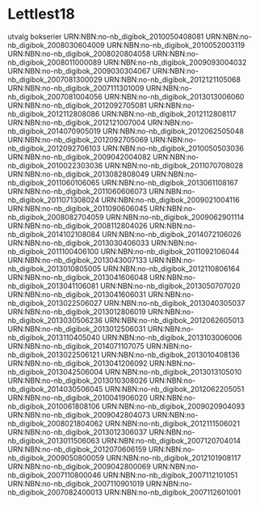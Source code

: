 # Lettlest18
utvalg bokserier 
URN:NBN:no-nb_digibok_2010050408081
URN:NBN:no-nb_digibok_2008030604009
URN:NBN:no-nb_digibok_2010052003119
URN:NBN:no-nb_digibok_2008020804058
URN:NBN:no-nb_digibok_2008011000089
URN:NBN:no-nb_digibok_2009093004032
URN:NBN:no-nb_digibok_2009030304067
URN:NBN:no-nb_digibok_2007081300029
URN:NBN:no-nb_digibok_2012121105068
URN:NBN:no-nb_digibok_2007111301009
URN:NBN:no-nb_digibok_2007081004056
URN:NBN:no-nb_digibok_2013013006060
URN:NBN:no-nb_digibok_2012092705081
URN:NBN:no-nb_digibok_2012112808086
URN:NBN:no-nb_digibok_2012112808117
URN:NBN:no-nb_digibok_2012121007004
URN:NBN:no-nb_digibok_2014070905019
URN:NBN:no-nb_digibok_2012062505048
URN:NBN:no-nb_digibok_2012092705069
URN:NBN:no-nb_digibok_2012092706103
URN:NBN:no-nb_digibok_2010050503036
URN:NBN:no-nb_digibok_2009042004082
URN:NBN:no-nb_digibok_2010022303036
URN:NBN:no-nb_digibok_2011070708028
URN:NBN:no-nb_digibok_2013082808049
URN:NBN:no-nb_digibok_2011060106065
URN:NBN:no-nb_digibok_2013061108167
URN:NBN:no-nb_digibok_2011060606073
URN:NBN:no-nb_digibok_2011071308024
URN:NBN:no-nb_digibok_2009021004116
URN:NBN:no-nb_digibok_2011090606045
URN:NBN:no-nb_digibok_2008082704059
URN:NBN:no-nb_digibok_2009062901114
URN:NBN:no-nb_digibok_2008112804026
URN:NBN:no-nb_digibok_2014102108084
URN:NBN:no-nb_digibok_2014072106026
URN:NBN:no-nb_digibok_2013030406033
URN:NBN:no-nb_digibok_2011100406100
URN:NBN:no-nb_digibok_2011092106044
URN:NBN:no-nb_digibok_2013043007133
URN:NBN:no-nb_digibok_2013010805005
URN:NBN:no-nb_digibok_2012110806164
URN:NBN:no-nb_digibok_2013041606048
URN:NBN:no-nb_digibok_2013041106081
URN:NBN:no-nb_digibok_2013050707020
URN:NBN:no-nb_digibok_2013041606031
URN:NBN:no-nb_digibok_2013022506027
URN:NBN:no-nb_digibok_2013040305037
URN:NBN:no-nb_digibok_2013012806019
URN:NBN:no-nb_digibok_2013030506236
URN:NBN:no-nb_digibok_2012062605013
URN:NBN:no-nb_digibok_2013012506031
URN:NBN:no-nb_digibok_2013110405040
URN:NBN:no-nb_digibok_2013103006006
URN:NBN:no-nb_digibok_2014071107075
URN:NBN:no-nb_digibok_2013022506121
URN:NBN:no-nb_digibok_2013010408136
URN:NBN:no-nb_digibok_2013041206092
URN:NBN:no-nb_digibok_2013042506004
URN:NBN:no-nb_digibok_2013013105010
URN:NBN:no-nb_digibok_2013010308026
URN:NBN:no-nb_digibok_2014030506045
URN:NBN:no-nb_digibok_2012062205051
URN:NBN:no-nb_digibok_2010041906020
URN:NBN:no-nb_digibok_2010061808106
URN:NBN:no-nb_digibok_2009020904093
URN:NBN:no-nb_digibok_2009042804073
URN:NBN:no-nb_digibok_2008021804062
URN:NBN:no-nb_digibok_2012111506021
URN:NBN:no-nb_digibok_2013012306037
URN:NBN:no-nb_digibok_2013011506063
URN:NBN:no-nb_digibok_2007120704014
URN:NBN:no-nb_digibok_2012070606159
URN:NBN:no-nb_digibok_2009050800059
URN:NBN:no-nb_digibok_2012101908117
URN:NBN:no-nb_digibok_2009042800069
URN:NBN:no-nb_digibok_2007110800046
URN:NBN:no-nb_digibok_2007112101051
URN:NBN:no-nb_digibok_2007110901019
URN:NBN:no-nb_digibok_2007082400013
URN:NBN:no-nb_digibok_2007112601001

